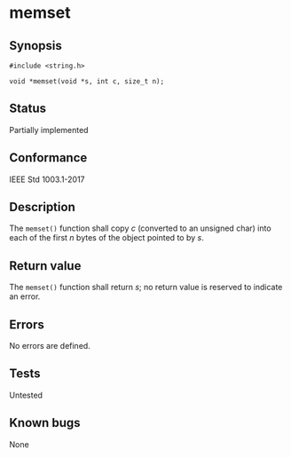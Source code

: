 # memset

## Synopsis

`#include <string.h>`

`void *memset(void *s, int c, size_t n);`

## Status

Partially implemented

## Conformance

IEEE Std 1003.1-2017

## Description

The `memset()` function shall copy _c_ (converted to an unsigned char) into each of the first _n_ bytes of the object
pointed to by _s_.

## Return value

The `memset()` function shall return _s_; no return value is reserved to indicate an error.

## Errors

No errors are defined.

## Tests

Untested

## Known bugs

None
